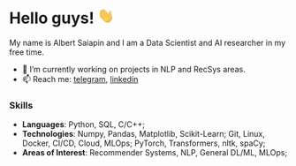 # Hello guys! <img src="https://raw.githubusercontent.com/StanGirard/StanGirard/master/wave.gif" width="30px">

My name is Albert Saiapin and I am a Data Scientist and AI researcher in my free time.

- 🔭 I’m currently working on projects in NLP and RecSys areas.
- 📫 Reach me: [telegram](@Albpyml), [linkedin](https://www.linkedin.com/in/albert-sayapin/)

### Skills

- **Languages**: Python, SQL, C/C++;
- **Technologies**: Numpy, Pandas, Matplotlib, Scikit-Learn; Git, Linux, Docker, CI/CD, Cloud, MLOps; PyTorch, Transformers, nltk, spaCy;
- **Areas of Interest**: Recommender Systems, NLP, General DL/ML, MLOps;
